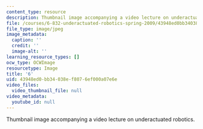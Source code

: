 ```yaml
---
content_type: resource
description: Thumbnail image accompanying a video lecture on underactuated robotics.
file: /courses/6-832-underactuated-robotics-spring-2009/43948ed0bb34038ef8076ef000a07e6e_6.jpg
file_type: image/jpeg
image_metadata:
  caption: ''
  credit: ''
  image-alt: ''
learning_resource_types: []
ocw_type: OCWImage
resourcetype: Image
title: '6'
uid: 43948ed0-bb34-038e-f807-6ef000a07e6e
video_files:
  video_thumbnail_file: null
video_metadata:
  youtube_id: null
---
```

Thumbnail image accompanying a video lecture on underactuated robotics.